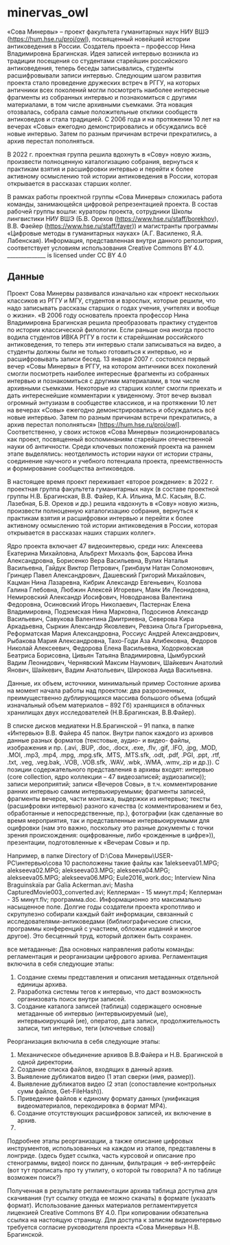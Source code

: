 # minervas_owl

«Сова Минервы» – проект факультета гуманитарных наук НИУ ВШЭ (https://hum.hse.ru/proj/owl), посвященный новейшей истории антиковедения в России. Создатель проекта – профессор Нина Владимировна Брагинская. 
Идея записей интервью возникла из традиции посещения со студентами старейшин российского антиковедения, теперь беседы записывались, студенты расшифровывали записи интервью. Следующим шагом развития проекта стало проведение дружеских встреч в РГГУ, на которых античники всех поколений могли посмотреть наиболее интересные фрагменты из собранных интервью и познакомиться с другими материалами, в том числе архивными съемками. Эта новация отозвалась, собрала самые положительные отклики сообществ антиковедов и стала традицией. С 2006 года и на протяжении 10 лет на вечерах «Совы» ежегодно демонстрировались и обсуждались всё новые интервью. Затем по разным причинам встречи прекратились, а архив перестал пополняться. 

В 2022 г. проектная группа решила вдохнуть в «Сову» новую жизнь, произвести полноценную каталогизацию собрания, вернуться к практикам взятия и расшифровки интервью и перейти к более активному осмыслению той истории антиковедения в России, которая открывается в рассказах старших коллег.

В рамках работы проектной группы «Сова Минервы» сложилась работа команды, занимающейся цифровой репрезентацией проекта. В состав рабочей группы вошли: кураторы проекта, сотрудники Школы лингвистики НИУ ВШЭ (Б.В. Орехов (https://www.hse.ru/staff/borekhov), В.В. Фаейер (https://www.hse.ru/staff/fayer)) и магистранты программы «Цифровые методы в гуманитарных науках» (А.Г. Василенко, Я.А. Лабенская).
Информация, представленная внутри данного репозитория, соответствует условиям использования Creative Commons BY 4.0.
______________ is licensed under CC BY 4.0

## Данные

Проект Сова Минервы развивался изначально как «проект нескольких классиков из РГГУ и МГУ, студентов и взрослых, которые решили, что надо записывать рассказы старших о годах учения, учителях и вообще о жизни». «В 2006 году основатель проекта профессор Нина Владимировна Брагинская решила преобразовать практику студентов по истории классической филологии. Если раньше она иногда просто водила студентов ИВКА РГГУ в гости к старейшинам российского антиковедения, то теперь эти интервью стали записываться на видео, а студенты должны были не только готовиться к интервью, но и расшифровывать записи бесед. 13 января 2007 г. состоялся первый вечер «Совы Минервы» в РГГУ, на котором античники всех поколений смогли посмотреть наиболее интересные фрагменты из собранных интервью и познакомиться с другими материалами, в том числе архивными съемками. Некоторые из старших коллег смогли приехать и дать интереснейшие комментарии к увиденному. Этот вечер вызвал огромный энтузиазм в сообществе классиков, и на протяжении 10 лет на вечерах «Совы» ежегодно демонстрировались и обсуждались всё новые интервью. Затем по разным причинам встречи прекратились, а архив перестал пополняться» [https://hum.hse.ru/proj/owl]. Соответственно, у своих истоков «Сова Минервы» позиционировалась как проект, посвященный воспоминаниям старейшин отечественной науки об античности. Среди ключевых положений проекта на раннем этапе выделялись: неотделимость истории науки от истории страны, соединение научного и учебного потенциала проекта, преемственность и формирование сообщества антиковедов.

В настоящее время проект переживает «второе рождение»: в 2022 г. проектная группа факультета гуманитарных наук (в составе проектной группы Н.В. Брагинская, В.В. Файер, К.А. Ильина, М.С. Касьян, В.С. Лазебная, Б.В. Орехов и др.) решила «вдохнуть в «Сову» новую жизнь, произвести полноценную каталогизацию собрания, вернуться к практикам взятия и расшифровки интервью и перейти к более активному осмыслению той истории антиковедения в России, которая открывается в рассказах наших старших коллег».

Ядро проекта включает 47 видеоинтервью, среди них: Алексеева Екатерина Михайловна, Альбрехт Михаэль фон, Барсова Инна Александровна, Борисенко Вера Васильевна, Вулих Наталья Васильевна, Гайдук Виктор Петрович, Гринбаум Натан Соломонович, Гринцер Павел Александрович, Дашевский Григорий Михайлович, Кацман Нина Лазаревна, Кибрик Александр Евгеньевич, Козлова Галина Глебовна, Любжин Алексей Игоревич, Маяк Ия Леонидовна, Немировский Александр Иосифович, Новодранова Валентина Федоровна, Осиновский Игорь Николаевич, Пастернак Елена Владимировна, Подземская Нина Марковна, Подосинов Александр Васильевич, Савукова Валентина Дмитриевна, Северова Кира Аркадьевна, Сыркин Александр Яковлевич, Ревзина Ольга Григорьевна, Реформатская Мария Александровна, Россиус Андрей Александрович, Рыбакова Мария Александровна, Тахо-Годи Аза Алибековна, Федоров Николай Алексеевич, Федорова Елена Васильевна, Ходорковская Беатриса Борисовна, Цивьян Татьяна Владимировна, Цымбурский Вадим Леонидович, Чернявский Максим Наумович, Шайкевич Анатолий Янович, Шайкевич, Вадим Анатольевич, Широкова Аида Васильевна. 

Данные, их объем, источники, минимальный пример
Состояние архива на момент начала работы над проектом: два разрозненных, преимущественно дублирующихся массива большого объема (общий изначальный объем материалов – 892 Гб) хранящихся в облачных хранилищах двух исследователей (Н.В.Брагинская, В.В.Файер). 

В списке дисков медиатеки Н.В.Брагинской – 91 папка, в папке «Интервью» В.В. Файера 45 папок. Внутри папок каждого из архивов данные разных форматов (текстовые, аудио- и видео- файлы, изображения и пр. (.avi, .BUP, .doc, .docx, .exe, .flv, .gif, .IFO, .jpg, .MOD, .MOI, .mp3, .mp4, .mpg, .mpg.sfk, .MTS, .MTS.sfk, .odt, .pdf, .PGI, .ppt, .rtf, .txt, .veg, .veg.bak, .VOB, .VOB.sfk, .WAV, .wbk, .WMA, .wmv,.zip и др.)). 
С позиции содержательного представления в архивы входят: интервью (core collection, ядро коллекции – 47 видеозаписей; аудиозаписи)); записи мероприятий; записи «Вечеров Совы», в т.ч. комментирование ранних интервью самим интервьюируемыми; фрагменты записей, фрагменты вечеров, части монтажа, выдержки из интервью; тексты (расшифровки интервью) разного качества (с комментированием и без, обработанные и непосредственные, пр.), фотографии (как сделанные во время мероприятия, так и представленные интервьюируемыми для оцифровки (нам это важно, поскольку это разные документы с точки зрения происхождения: оцифрованные, либо «рожденные в цифре»)), презентации, подготовленные к «Вечерам Совы» и пр.

Например, в папке Directory of D:\Сова Минервы\USER-PC\интервью\сова 10 расположены такие файлы как 1alekseeva01.MPG;  alekseeva02.MPG; alekseeva03.MPG; alekseeva04.MPG; alekseeva05.MPG; alekseeva06.MPG; Eule2016_work.doc; Interview Nina Braguinskaïa par Galia Ackerman.avi; Masha CapturedMovie003_converted.avi; Келлерман - 15 минут.mp4; Келлерман - 35 минут.flv; программа.doc. 
Информационно это максимально насыщенное поле. Долгие годы создатели проекта кропотливо и скрупулезно собирали каждый байт информации, связанный с исследователями-антиковедами (библиографические списки, программы конференций с участием, обложки изданий и многое другое).  Это бесценный труд, который должен быть сохранен.

все метаданные: 
Два основных направления работы команды: регламентация и реорганизации цифрового архива.
Регламентация включила в себя следующие этапы:
1.	Создание схемы представления и описания метаданных отдельной единицы архива.
2.	Разработка системы тегов к интервью, что даст возможность организовать поиск внутри записей.
3.	Создание каталога записей (таблица) содержащего основные метаданные об интервью (интервьюируемый (ые), интервьюирующий (ие), оператор, дата записи, продолжительность записи, тип интервью, теги (ключевые слова))

Реорганизация включила в себя следующие этапы:

1.	Механическое объединение архивов В.В.Файера и Н.В. Брагинской в одной директории.
2.	Создание списка файлов, входящих в данный архив.
3.	Выявление дубликатов видео (1 этап сверки (имя, размер)).
4.	Выявление дубликатов видео (2 этап (сопоставление контрольных сумм файлов, Get-FileHash)).
5.	Приведение файлов к единому формату данных (унификация видеоматериалов, перекодировка в формат MP4).
6.	Создание отсутствующих расшифровок записей, их включение в архив.
7.	
Подробнее этапы реорганизации, а также описание цифровых инструментов, использованных на каждом из этапов, представлены в лонгриде. (здесь будет ссылка, часть курсовой и описание про стенограммы, видео)
поиск по данным, фильтрация → веб-интерфейс (вот тут прописать про ту утилиту, о которой ты говорила? А по таблице возможен поиск?)

Полученная в результате регламентации архива таблица доступна для скачивания (тут ссылку откуда ее можно скачать) в формате (указать формат). Использование данных материалов регламентируется лицензией Creative Commons BY 4.0.
При копировании обязательна ссылка на настоящую страницу.
Для доступа к записям видеоинтервью требуется согласие руководителя проекта «Сова Минервы» Н.В. Брагинской.
